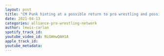 ```yaml
---
layout: post
title: "CM Punk hinting at a possible return to pro wrestling and possible opponents!!"
date: 2021-04-13
categories: alliance-pro-wrestling-network
author: lewis-carlan
spotify_track_id: 
youtube_video_id: NiGWmwQAH1A
apple_track_id: 
youtube_metadata: 
---
```

